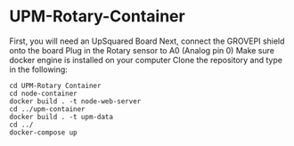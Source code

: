 # UPM-Rotary-Container

First, you will need an UpSquared Board
Next, connect the GROVEPI shield onto the board
Plug in the Rotary sensor to A0 (Analog pin 0)
Make sure docker engine is installed on your computer
Clone the repository and type in the following:

`cd UPM-Rotary Container` <br>
`cd node-container`<br>
`docker build . -t node-web-server` <br>
`cd ../upm-container` <br>
`docker build . -t upm-data` <br>
`cd ../` <br>
`docker-compose up`
